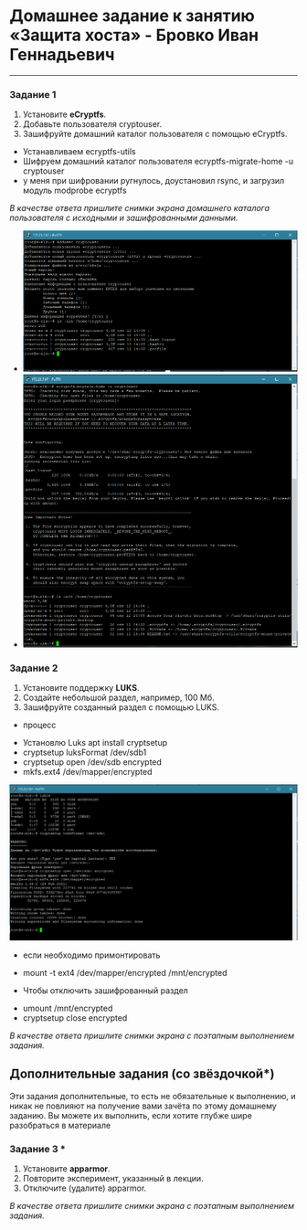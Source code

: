 # Домашнее задание к занятию  «Защита хоста» - Бровко Иван Геннадьевич

------

### Задание 1

1. Установите **eCryptfs**.
2. Добавьте пользователя cryptouser.
3. Зашифруйте домашний каталог пользователя с помощью eCryptfs.

* Устанавливаем ecryptfs-utils
* Шифруем домашний каталог пользователя ecryptfs-migrate-home -u cryptouser
* у меня при шифровании ругнулось, доустановил rsync, и загрузил модуль modprobe ecryptfs

*В качестве ответа  пришлите снимки экрана домашнего каталога пользователя с исходными и зашифрованными данными.*  

* ![скрин](img/hw-13-02/1.png)
* ![скрин](img/hw-13-02/1-3.png)

### Задание 2

1. Установите поддержку **LUKS**.
2. Создайте небольшой раздел, например, 100 Мб.
3. Зашифруйте созданный раздел с помощью LUKS.

* процесс
- Установлю Luks   apt install cryptsetup
- cryptsetup luksFormat /dev/sdb1
- cryptsetup open /dev/sdb encrypted
- mkfs.ext4 /dev/mapper/encrypted

![скрин](img/hw-13-02/2.png)

* если необходимо примонтировать
- mount -t ext4 /dev/mapper/encrypted /mnt/encrypted

* Чтобы отключить зашифрованный раздел
- umount /mnt/encrypted
- cryptsetup close encrypted


*В качестве ответа пришлите снимки экрана с поэтапным выполнением задания.*


## Дополнительные задания (со звёздочкой*)

Эти задания дополнительные, то есть не обязательные к выполнению, и никак не повлияют на получение вами зачёта по этому домашнему заданию. Вы можете их выполнить, если хотите глубже шире разобраться в материале

### Задание 3 *

1. Установите **apparmor**.
2. Повторите эксперимент, указанный в лекции.
3. Отключите (удалите) apparmor.


*В качестве ответа пришлите снимки экрана с поэтапным выполнением задания.*



